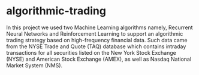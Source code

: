 # algorithmic-trading

In this project we used two Machine Learning algorithms namely, Recurrent Neural Networks and Reinforcement Learning to support an algorithmic trading strategy based on high-frequency financial data. Such data came from the NYSE Trade and Quote (TAQ) database which contains intraday transactions for all securities listed on the New York Stock Exchange (NYSE) and American Stock Exchange (AMEX), as well as Nasdaq National Market System (NMS).
